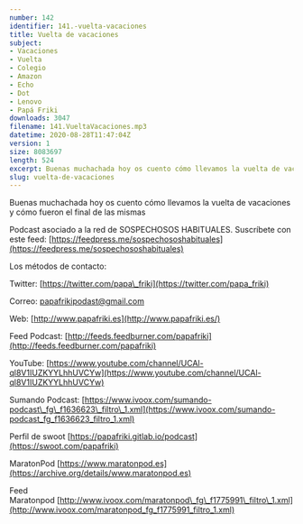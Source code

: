 ```yaml
---
number: 142
identifier: 141.-vuelta-vacaciones
title: Vuelta de vacaciones
subject:
- Vacaciones
- Vuelta
- Colegio
- Amazon
- Echo
- Dot
- Lenovo
- Papá Friki
downloads: 3047
filename: 141.VueltaVacaciones.mp3
datetime: 2020-08-28T11:47:04Z
version: 1
size: 8083697
length: 524
excerpt: Buenas muchachada hoy os cuento cómo llevamos la vuelta de vacaciones y cómo fueron el final de las mismas.
slug: vuelta-de-vacaciones
---
```

Buenas muchachada hoy os cuento cómo llevamos la vuelta de vacaciones y cómo fueron el final de las mismas

Podcast asociado a la red de SOSPECHOSOS HABITUALES. Suscríbete con este feed: [https://feedpress.me/sospechososhabituales](https://feedpress.me/sospechososhabituales)

Los métodos de contacto:

Twitter: [https://twitter.com/papa\_friki](https://twitter.com/papa_friki)

Correo: [papafrikipodast@gmail.com](https://archive.org/details/papafrikipodast@gmail.com)

Web: [http://www.papafriki.es](http://www.papafriki.es/)

Feed Podcast: [http://feeds.feedburner.com/papafriki](http://feeds.feedburner.com/papafriki)

YouTube: [https://www.youtube.com/channel/UCAl-ql8V1IUZKYYLhhUVCYw](https://www.youtube.com/channel/UCAl-ql8V1IUZKYYLhhUVCYw)

Sumando Podcast: [https://www.ivoox.com/sumando-podcast\_fg\_f1636623\_filtro\_1.xml](https://www.ivoox.com/sumando-podcast_fg_f1636623_filtro_1.xml)

Perfil de swoot [https://papafriki.gitlab.io/podcast](https://swoot.com/papafriki)

MaratonPod [https://www.maratonpod.es](https://archive.org/details/www.maratonpod.es)

Feed Maratonpod [http://www.ivoox.com/maratonpod\_fg\_f1775991\_filtro\_1.xml](http://www.ivoox.com/maratonpod_fg_f1775991_filtro_1.xml)